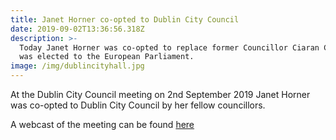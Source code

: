 ```yaml
---
title: Janet Horner co-opted to Dublin City Council
date: 2019-09-02T13:36:56.318Z
description: >-
  Today Janet Horner was co-opted to replace former Councillor Ciaran Cuffe who
  was elected to the European Parliament.
image: /img/dublincityhall.jpg
---
```

At the Dublin City Council meeting on 2nd September 2019 Janet Horner was co-opted to Dublin City Council by her fellow councillors.

A webcast of the meeting can be found [here](https://dublincity.public-i.tv/core/portal/webcast_interactive/437711)

